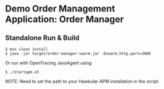 # Demo Order Management Application: Order Manager


## Standalone Run & Build
```shell
$ mvn clean install
$ java -jar target/order-manager-swarm.jar -Dswarm.http.port=3000
```

Or run with OpenTracing JavaAgent using
```shell
$ ./startapm.sh
```

NOTE: Need to set the path to your Hawkular APM installation in the script.
